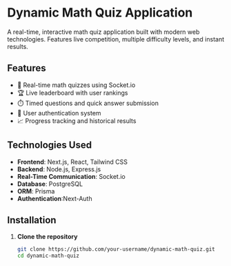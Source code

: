 # Dynamic Math Quiz Application



A real-time, interactive math quiz application built with modern web technologies. Features live competition, multiple difficulty levels, and instant results.

## Features

- 🚀 Real-time math quizzes using Socket.io
- 🏆 Live leaderboard with user rankings
- ⏱️ Timed questions and quick answer submission
- 🔐 User authentication system
- 📈 Progress tracking and historical results

## Technologies Used

- **Frontend**: Next.js, React, Tailwind CSS
- **Backend**: Node.js, Express.js
- **Real-Time Communication**: Socket.io
- **Database**: PostgreSQL
- **ORM**: Prisma
- **Authentication**:Next-Auth
## Installation

1. **Clone the repository**
   ```bash
   git clone https://github.com/your-username/dynamic-math-quiz.git
   cd dynamic-math-quiz
